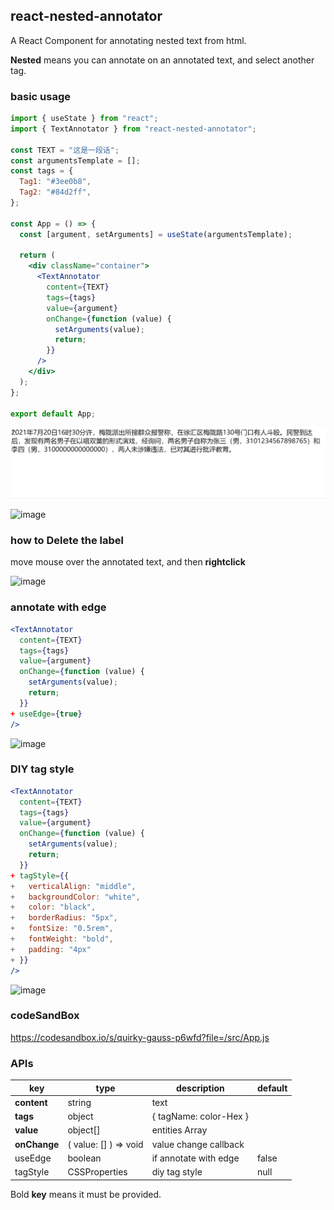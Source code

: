 ## react-nested-annotator
A React Component for annotating nested text from html.

**Nested** means you can annotate on an annotated text, and select another tag.





### basic usage

```jsx
import { useState } from "react";
import { TextAnnotator } from "react-nested-annotator";

const TEXT = "这是一段话";
const argumentsTemplate = [];
const tags = {
  Tag1: "#3ee0b8",
  Tag2: "#84d2ff",
};

const App = () => {
  const [argument, setArguments] = useState(argumentsTemplate);

  return (
    <div className="container">
      <TextAnnotator
        content={TEXT}
        tags={tags}
        value={argument}
        onChange={function (value) {
          setArguments(value);
          return;
        }}
      />
    </div>
  );
};

export default App;
```

![image](https://github.com/Bollues/react-nested-annotator/blob/main/img/annotation.gif)

![image](D:\gitproject\react-nested-annotator\README.assets\nested.gif)



### how to Delete the label

move mouse over the annotated text, and then **rightclick**

![image](D:\gitproject\react-nested-annotator\README.assets\delete.gif)



### annotate with edge

```jsx
<TextAnnotator
  content={TEXT}
  tags={tags}
  value={argument}
  onChange={function (value) {
    setArguments(value);
    return;
  }}
+ useEdge={true}
/>
```

![image](D:\gitproject\react-nested-annotator\README.assets\useEdge.gif)



### DIY tag style

```jsx
<TextAnnotator
  content={TEXT}
  tags={tags}
  value={argument}
  onChange={function (value) {
    setArguments(value);
    return;
  }}
+ tagStyle={{
+   verticalAlign: "middle",
+   backgroundColor: "white",
+   color: "black",
+   borderRadius: "5px",
+   fontSize: "0.5rem",
+   fontWeight: "bold",
+   padding: "4px"
+ }}
/>
```

![image](D:\gitproject\react-nested-annotator\README.assets\tagStyle.gif)



### codeSandBox

https://codesandbox.io/s/quirky-gauss-p6wfd?file=/src/App.js





### APIs

| key          | type                  | description            | default |
| ------------ | --------------------- | ---------------------- | ------- |
| **content**  | string                | text                   |         |
| **tags**     | object                | { tagName: color-Hex } |         |
| **value**    | object[]              | entities Array         |         |
| **onChange** | ( value: [] ) => void | value change callback  |         |
| useEdge      | boolean               | if annotate with edge  | false   |
| tagStyle     | CSSProperties         | diy tag style          | null    |

Bold **key** means it must be provided.
